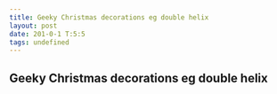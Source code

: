 ```yaml
---
title: Geeky Christmas decorations eg double helix
layout: post
date: 201-0-1 T:5:5
tags: undefined
---
```

## Geeky Christmas decorations eg double helix

